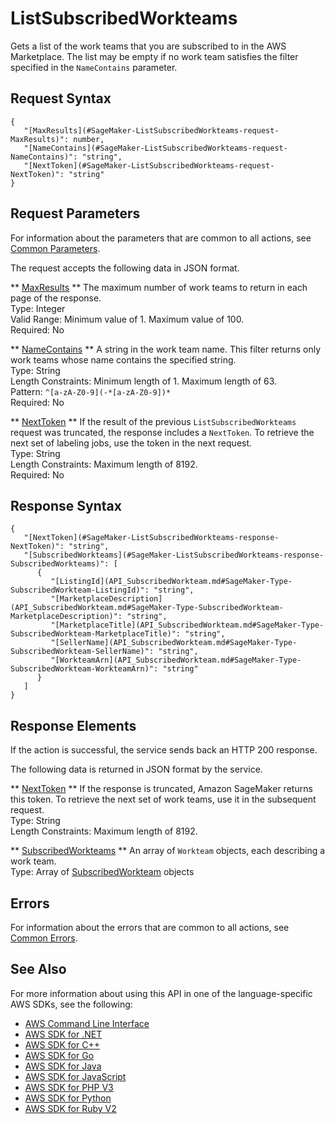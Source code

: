 # ListSubscribedWorkteams<a name="API_ListSubscribedWorkteams"></a>

Gets a list of the work teams that you are subscribed to in the AWS Marketplace\. The list may be empty if no work team satisfies the filter specified in the `NameContains` parameter\.

## Request Syntax<a name="API_ListSubscribedWorkteams_RequestSyntax"></a>

```
{
   "[MaxResults](#SageMaker-ListSubscribedWorkteams-request-MaxResults)": number,
   "[NameContains](#SageMaker-ListSubscribedWorkteams-request-NameContains)": "string",
   "[NextToken](#SageMaker-ListSubscribedWorkteams-request-NextToken)": "string"
}
```

## Request Parameters<a name="API_ListSubscribedWorkteams_RequestParameters"></a>

For information about the parameters that are common to all actions, see [Common Parameters](CommonParameters.md)\.

The request accepts the following data in JSON format\.

 ** [MaxResults](#API_ListSubscribedWorkteams_RequestSyntax) **   <a name="SageMaker-ListSubscribedWorkteams-request-MaxResults"></a>
The maximum number of work teams to return in each page of the response\.  
Type: Integer  
Valid Range: Minimum value of 1\. Maximum value of 100\.  
Required: No

 ** [NameContains](#API_ListSubscribedWorkteams_RequestSyntax) **   <a name="SageMaker-ListSubscribedWorkteams-request-NameContains"></a>
A string in the work team name\. This filter returns only work teams whose name contains the specified string\.  
Type: String  
Length Constraints: Minimum length of 1\. Maximum length of 63\.  
Pattern: `^[a-zA-Z0-9](-*[a-zA-Z0-9])*`   
Required: No

 ** [NextToken](#API_ListSubscribedWorkteams_RequestSyntax) **   <a name="SageMaker-ListSubscribedWorkteams-request-NextToken"></a>
If the result of the previous `ListSubscribedWorkteams` request was truncated, the response includes a `NextToken`\. To retrieve the next set of labeling jobs, use the token in the next request\.  
Type: String  
Length Constraints: Maximum length of 8192\.  
Required: No

## Response Syntax<a name="API_ListSubscribedWorkteams_ResponseSyntax"></a>

```
{
   "[NextToken](#SageMaker-ListSubscribedWorkteams-response-NextToken)": "string",
   "[SubscribedWorkteams](#SageMaker-ListSubscribedWorkteams-response-SubscribedWorkteams)": [ 
      { 
         "[ListingId](API_SubscribedWorkteam.md#SageMaker-Type-SubscribedWorkteam-ListingId)": "string",
         "[MarketplaceDescription](API_SubscribedWorkteam.md#SageMaker-Type-SubscribedWorkteam-MarketplaceDescription)": "string",
         "[MarketplaceTitle](API_SubscribedWorkteam.md#SageMaker-Type-SubscribedWorkteam-MarketplaceTitle)": "string",
         "[SellerName](API_SubscribedWorkteam.md#SageMaker-Type-SubscribedWorkteam-SellerName)": "string",
         "[WorkteamArn](API_SubscribedWorkteam.md#SageMaker-Type-SubscribedWorkteam-WorkteamArn)": "string"
      }
   ]
}
```

## Response Elements<a name="API_ListSubscribedWorkteams_ResponseElements"></a>

If the action is successful, the service sends back an HTTP 200 response\.

The following data is returned in JSON format by the service\.

 ** [NextToken](#API_ListSubscribedWorkteams_ResponseSyntax) **   <a name="SageMaker-ListSubscribedWorkteams-response-NextToken"></a>
If the response is truncated, Amazon SageMaker returns this token\. To retrieve the next set of work teams, use it in the subsequent request\.  
Type: String  
Length Constraints: Maximum length of 8192\.

 ** [SubscribedWorkteams](#API_ListSubscribedWorkteams_ResponseSyntax) **   <a name="SageMaker-ListSubscribedWorkteams-response-SubscribedWorkteams"></a>
An array of `Workteam` objects, each describing a work team\.  
Type: Array of [SubscribedWorkteam](API_SubscribedWorkteam.md) objects

## Errors<a name="API_ListSubscribedWorkteams_Errors"></a>

For information about the errors that are common to all actions, see [Common Errors](CommonErrors.md)\.

## See Also<a name="API_ListSubscribedWorkteams_SeeAlso"></a>

For more information about using this API in one of the language\-specific AWS SDKs, see the following:
+  [AWS Command Line Interface](https://docs.aws.amazon.com/goto/aws-cli/sagemaker-2017-07-24/ListSubscribedWorkteams) 
+  [AWS SDK for \.NET](https://docs.aws.amazon.com/goto/DotNetSDKV3/sagemaker-2017-07-24/ListSubscribedWorkteams) 
+  [AWS SDK for C\+\+](https://docs.aws.amazon.com/goto/SdkForCpp/sagemaker-2017-07-24/ListSubscribedWorkteams) 
+  [AWS SDK for Go](https://docs.aws.amazon.com/goto/SdkForGoV1/sagemaker-2017-07-24/ListSubscribedWorkteams) 
+  [AWS SDK for Java](https://docs.aws.amazon.com/goto/SdkForJava/sagemaker-2017-07-24/ListSubscribedWorkteams) 
+  [AWS SDK for JavaScript](https://docs.aws.amazon.com/goto/AWSJavaScriptSDK/sagemaker-2017-07-24/ListSubscribedWorkteams) 
+  [AWS SDK for PHP V3](https://docs.aws.amazon.com/goto/SdkForPHPV3/sagemaker-2017-07-24/ListSubscribedWorkteams) 
+  [AWS SDK for Python](https://docs.aws.amazon.com/goto/boto3/sagemaker-2017-07-24/ListSubscribedWorkteams) 
+  [AWS SDK for Ruby V2](https://docs.aws.amazon.com/goto/SdkForRubyV2/sagemaker-2017-07-24/ListSubscribedWorkteams) 